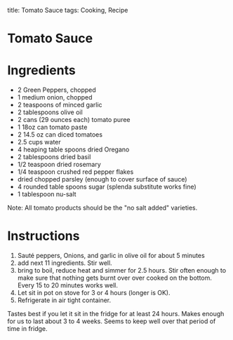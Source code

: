 title: Tomato Sauce 
tags: Cooking, Recipe 

# Tomato Sauce 

# Ingredients 

* 2 Green Peppers, chopped
* 1 medium onion, chopped
* 2 teaspoons of minced garlic
* 2 tablespoons olive oil
* 2 cans (29 ounces each) tomato puree
* 1 18oz can tomato paste
* 2 14.5 oz can diced tomatoes
* 2.5 cups water
* 4 heaping table spoons dried Oregano
* 2 tablespoons dried basil
* 1/2 teaspoon dried rosemary
* 1/4 teaspoon crushed red pepper flakes
* dried chopped parsley (enough to cover surface of sauce)
* 4 rounded table spoons sugar (splenda substitute works fine)
* 1 tablespoon nu-salt

Note: All tomato products should be the "no salt added" varieties.

# Instructions

1. Sauté peppers, Onions, and garlic in olive oil for about 5 minutes
1. add next 11 ingredients. Stir well. 
1. bring to boil, reduce heat and simmer for 2.5 hours. Stir often enough to make sure that nothing gets burnt over over cooked on the bottom. Every 15 to 20 minutes works well.
1. Let sit in pot on stove for 3 or 4 hours (longer is OK). 
1. Refrigerate in air tight container.  



Tastes best if you let it sit in the fridge for at least 24 hours. Makes enough for us to last about 3 to 4 weeks. Seems to keep well over that period of time in fridge.

